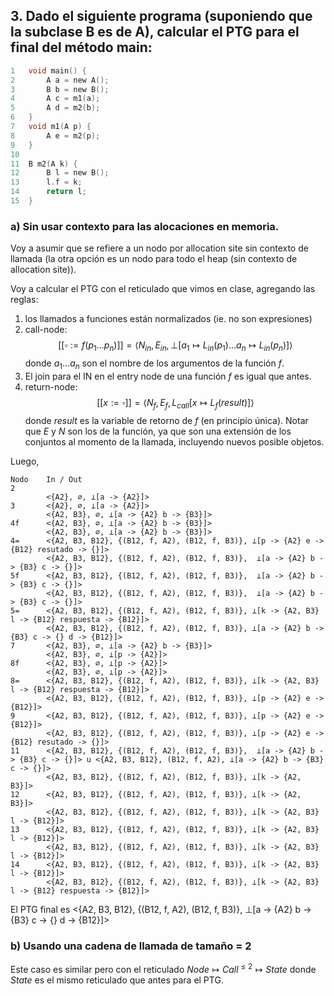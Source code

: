 ## 3. Dado el siguiente programa (suponiendo que la subclase B es de A), calcular el PTG para el final del método main:

```C
1   void main() {
2       A a = new A();
3       B b = new B();
4       A c = m1(a);
5       A d = m2(b);
6   }
7   void m1(A p) {
8       A e = m2(p);
9   }
10  
11  B m2(A k) {
12      B l = new B();
13      l.f = k;
14      return l;
15  }
```

### a) Sin usar contexto para las alocaciones en memoria.

Voy a asumir que se refiere a un nodo por allocation site sin contexto de llamada (la otra opción es un nodo para todo el heap (sin contexto de allocation site)).

Voy a calcular el PTG con el reticulado que vimos en clase, agregando las reglas:

1. los llamados a funciones están normalizados (ie. no son expresiones)
2. call-node:
    $$
    [[\square := f(p_1 ... p_n)]] = \langle N_{in}, E_{in}, \bot[a_1 \mapsto L_{in}(p_1) \dots a_n \mapsto L_{in}(p_n)]\rangle
    $$
    donde $a_1 \dots a_n$ son el nombre de los argumentos de la función $f$.
3.  El join para el IN en el entry node de una función $f$ es igual que antes.
4.  return-node:
    $$
    [[x := \square]] = \langle N_{f}, E_{f}, L_{call}[x \mapsto L_{f}(result)]\rangle
    $$
    donde $result$ es la variable de retorno de $f$ (en principio única). Notar que $E$ y $N$ son los de la función, ya que son una extensión de los conjuntos al momento de la llamada, incluyendo nuevos posible objetos.

Luego,
```
Nodo    In / Out
2           
        <{A2}, ∅, ⊥[a -> {A2}]>          
3       <{A2}, ∅, ⊥[a -> {A2}]>
        <{A2, B3}, ∅, ⊥[a -> {A2} b -> {B3}]>
4f      <{A2, B3}, ∅, ⊥[a -> {A2} b -> {B3}]>
        <{A2, B3}, ∅, ⊥[a -> {A2} b -> {B3}]>
4=      <{A2, B3, B12}, {(B12, f, A2), (B12, f, B3)}, ⊥[p -> {A2} e -> {B12} resutado -> {}]>
        <{A2, B3, B12}, {(B12, f, A2), (B12, f, B3)},  ⊥[a -> {A2} b -> {B3} c -> {}]>
5f      <{A2, B3, B12}, {(B12, f, A2), (B12, f, B3)},  ⊥[a -> {A2} b -> {B3} c -> {}]>
        <{A2, B3, B12}, {(B12, f, A2), (B12, f, B3)},  ⊥[a -> {A2} b -> {B3} c -> {}]>
5=      <{A2, B3, B12}, {(B12, f, A2), (B12, f, B3)}, ⊥[k -> {A2, B3} l -> {B12} respuesta -> {B12}]>
        <{A2, B3, B12}, {(B12, f, A2), (B12, f, B3)}, ⊥[a -> {A2} b -> {B3} c -> {} d -> {B12}]>
7       <{A2, B3}, ∅, ⊥[a -> {A2} b -> {B3}]>
        <{A2, B3}, ∅, ⊥[p -> {A2}]>
8f      <{A2, B3}, ∅, ⊥[p -> {A2}]>
        <{A2, B3}, ∅, ⊥[p -> {A2}]>
8=      <{A2, B3, B12}, {(B12, f, A2), (B12, f, B3)}, ⊥[k -> {A2, B3} l -> {B12} respuesta -> {B12}]>
        <{A2, B3, B12}, {(B12, f, A2), (B12, f, B3)}, ⊥[p -> {A2} e -> {B12}]>
9       <{A2, B3, B12}, {(B12, f, A2), (B12, f, B3)}, ⊥[p -> {A2} e -> {B12}]>
        <{A2, B3, B12}, {(B12, f, A2), (B12, f, B3)}, ⊥[p -> {A2} e -> {B12} resutado -> {}]>
11      <{A2, B3, B12}, {(B12, f, A2), (B12, f, B3)},  ⊥[a -> {A2} b -> {B3} c -> {}]> u <{A2, B3, B12}, (B12, f, A2), ⊥[a -> {A2} b -> {B3} c -> {}]>
        <{A2, B3, B12}, {(B12, f, A2), (B12, f, B3)}, ⊥[k -> {A2, B3}]>
12      <{A2, B3, B12}, {(B12, f, A2), (B12, f, B3)}, ⊥[k -> {A2, B3}]>
        <{A2, B3, B12}, {(B12, f, A2), (B12, f, B3)}, ⊥[k -> {A2, B3} l -> {B12}]>
13      <{A2, B3, B12}, {(B12, f, A2), (B12, f, B3)}, ⊥[k -> {A2, B3} l -> {B12}]>
        <{A2, B3, B12}, {(B12, f, A2), (B12, f, B3)}, ⊥[k -> {A2, B3} l -> {B12}]>
14      <{A2, B3, B12}, {(B12, f, A2), (B12, f, B3)}, ⊥[k -> {A2, B3} l -> {B12}]>
        <{A2, B3, B12}, {(B12, f, A2), (B12, f, B3)}, ⊥[k -> {A2, B3} l -> {B12} respuesta -> {B12}]>
```

El PTG final es <{A2, B3, B12}, {(B12, f, A2), (B12, f, B3)}, ⊥[a -> {A2} b -> {B3} c -> {} d -> {B12}]>

### b) Usando una cadena de llamada de tamaño = 2

Este caso es similar pero con el reticulado $Node \mapsto Call^{\leq 2} \mapsto State$ donde $State$ es el mismo reticulado que antes para el PTG.
